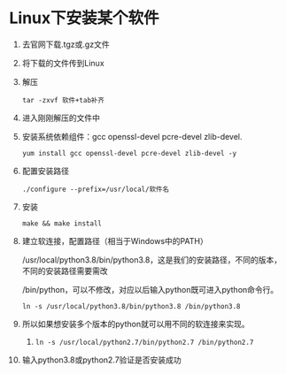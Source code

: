 # Linux下安装某个软件

1. 去官网下载.tgz或.gz文件

2. 将下载的文件传到Linux

3. 解压

   ```
   tar -zxvf 软件+tab补齐
   ```

4. 进入刚刚解压的文件中

5. 安装系统依赖组件：gcc openssl-devel pcre-devel zlib-devel.

   ```
   yum install gcc openssl-devel pcre-devel zlib-devel -y
   ```

6. 配置安装路径

   ```
   ./configure --prefix=/usr/local/软件名
   ```

7. 安装

   ```
   make && make install
   ```

8. 建立软连接，配置路径（相当于Windows中的PATH）

   /usr/local/python3.8/bin/python3.8，这是我们的安装路径，不同的版本，不同的安装路径需要需改

   /bin/python，可以不修改，对应以后输入python既可进入python命令行。

   ```
   ln -s /usr/local/python3.8/bin/python3.8 /bin/python3.8
   
   ```

9. 所以如果想安装多个版本的python就可以用不同的软连接来实现。

   1. ```
      ln -s /usr/local/python2.7/bin/python2.7 /bin/python2.7
      ```

      

10. 输入python3.8或python2.7验证是否安装成功

    

